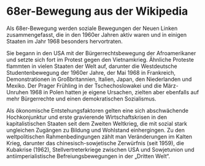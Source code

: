 # 68er-Bewegung aus der Wikipedia

Als 68er-Bewegung werden soziale Bewegungen der Neuen Linken zusammengefasst, die in den 1960er Jahren aktiv waren und in einigen Staaten im Jahr 1968 besonders hervortraten.

Sie begann in den USA mit der Bürgerrechtsbewegung der Afroamerikaner und setzte sich fort im Protest gegen den Vietnamkrieg. Ähnliche Proteste flammten in vielen Staaten der Welt auf, darunter die Westdeutsche Studentenbewegung der 1960er Jahre, der Mai 1968 in Frankreich, Demonstrationen in Großbritannien, Italien, Japan, den Niederlanden und Mexiko. Der Prager Frühling in der Tschechoslowakei und die März-Unruhen 1968 in Polen hatten je eigene Ursachen, zielten aber ebenfalls auf mehr Bürgerrechte und einen demokratischen Sozialismus.

Als ökonomische Entstehungsfaktoren gelten eine sich abschwächende Hochkonjunktur und erste gravierende Wirtschaftskrisen in den kapitalistischen Staaten seit dem Zweiten Weltkrieg, die mit sozial stark ungleichen Zugängen zu Bildung und Wohlstand einhergingen. Zu den weltpolitischen Rahmenbedingungen zählt man Veränderungen im Kalten Krieg, darunter das chinesisch-sowjetische Zerwürfnis (seit 1959), die Kubakrise (1962), Stellvertreterkriege zwischen USA und Sowjetunion und antiimperialistische Befreiungsbewegungen in der „Dritten Welt“.
